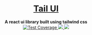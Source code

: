<div align="center">
    <a href="http://react-simple-boilerplate.surge.sh/">
        <h1>Tail UI</h1>
    </a>
</div>

<div align="center">
    <strong>A react ui library built using tailwind css</strong>
    <br />
    <div>
        <!-- travis -->
        <a href="https://travis-ci.com/github/udaypydi/tail-ui">
            <img src="https://api.travis-ci.com/udaypydi/tail-ui.svg" alt="Test Coverage" />
        </a>
        <!-- Mit License -->
        <a href="https://github.com/udaypydi/tail-ui/blob/master/LICENSE">
            <img src="https://img.shields.io/github/license/udaypydi/tail-ui">
        </a>
        <!-- Pr's -->
        <a href="https://github.com/udaypydi/tail-ui/blob/master/CONTRIBUTING.md"> 
        <img src="https://img.shields.io/badge/PRs-welcome-blueviolet.svg">
        </a>
    </div>
</div>
